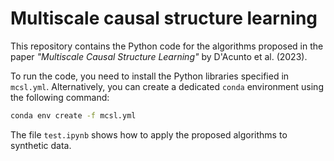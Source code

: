 # Multiscale causal structure learning

This repository contains the Python code for the algorithms proposed in the paper *"Multiscale Causal Structure Learning"* by D'Acunto et al. (2023).

To run the code, you need to install the Python libraries specified in `mcsl.yml`.
Alternatively, you can create a dedicated `conda` environment using the following command:

```bash
conda env create -f mcsl.yml
```

The file `test.ipynb` shows how to apply the proposed algorithms to synthetic data.

<!-- Please, cite as:
```console

``` -->
